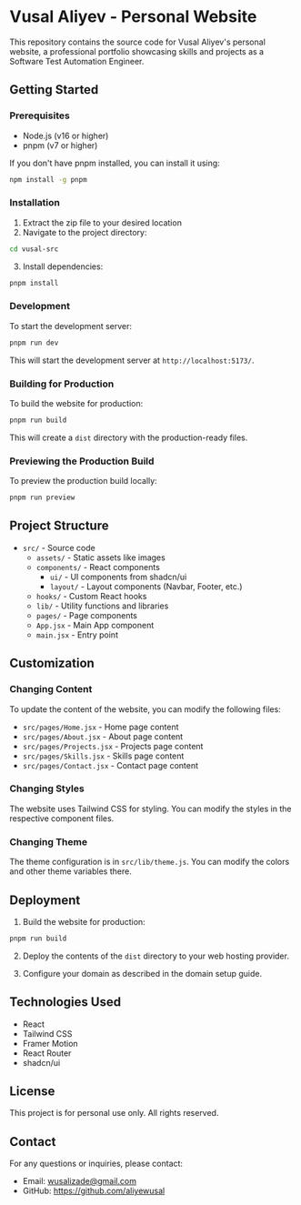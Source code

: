 # Vusal Aliyev - Personal Website

This repository contains the source code for Vusal Aliyev's personal website, a professional portfolio showcasing skills and projects as a Software Test Automation Engineer.

## Getting Started

### Prerequisites

- Node.js (v16 or higher)
- pnpm (v7 or higher)

If you don't have pnpm installed, you can install it using:

```bash
npm install -g pnpm
```

### Installation

1. Extract the zip file to your desired location
2. Navigate to the project directory:

```bash
cd vusal-src
```

3. Install dependencies:

```bash
pnpm install
```

### Development

To start the development server:

```bash
pnpm run dev
```

This will start the development server at `http://localhost:5173/`.

### Building for Production

To build the website for production:

```bash
pnpm run build
```

This will create a `dist` directory with the production-ready files.

### Previewing the Production Build

To preview the production build locally:

```bash
pnpm run preview
```

## Project Structure

- `src/` - Source code
  - `assets/` - Static assets like images
  - `components/` - React components
    - `ui/` - UI components from shadcn/ui
    - `layout/` - Layout components (Navbar, Footer, etc.)
  - `hooks/` - Custom React hooks
  - `lib/` - Utility functions and libraries
  - `pages/` - Page components
  - `App.jsx` - Main App component
  - `main.jsx` - Entry point

## Customization

### Changing Content

To update the content of the website, you can modify the following files:

- `src/pages/Home.jsx` - Home page content
- `src/pages/About.jsx` - About page content
- `src/pages/Projects.jsx` - Projects page content
- `src/pages/Skills.jsx` - Skills page content
- `src/pages/Contact.jsx` - Contact page content

### Changing Styles

The website uses Tailwind CSS for styling. You can modify the styles in the respective component files.

### Changing Theme

The theme configuration is in `src/lib/theme.js`. You can modify the colors and other theme variables there.

## Deployment

1. Build the website for production:

```bash
pnpm run build
```

2. Deploy the contents of the `dist` directory to your web hosting provider.

3. Configure your domain as described in the domain setup guide.

## Technologies Used

- React
- Tailwind CSS
- Framer Motion
- React Router
- shadcn/ui

## License

This project is for personal use only. All rights reserved.

## Contact

For any questions or inquiries, please contact:

- Email: wusalizade@gmail.com
- GitHub: https://github.com/aliyewusal

